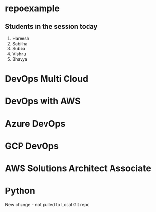 # repoexample
## Students in the session today
1. Hareesh
2. Sabitha
3. Subba
4. Vishnu
5. Bhavya

# DevOps Multi Cloud
# DevOps with AWS
# Azure DevOps
# GCP DevOps
# AWS Solutions Architect Associate
# Python


New change - not pulled to  Local Git repo
